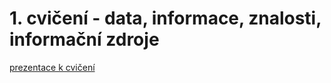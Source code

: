 # 1. cvičení - data, informace, znalosti, informační zdroje 

[prezentace k cvičení](cviceni-01.pptx)
